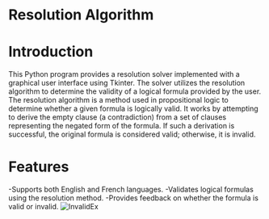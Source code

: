 # Resolution Algorithm 
# Introduction
This Python program provides a resolution solver implemented with a graphical user interface using Tkinter. The solver utilizes the resolution algorithm to determine the validity of a logical formula provided by the user.
The resolution algorithm is a method used in propositional logic to determine whether a given formula is logically valid. It works by attempting to derive the empty clause (a contradiction) from a set of clauses representing the negated form of the formula. If such a derivation is successful, the original formula is considered valid; otherwise, it is invalid.
# Features
-Supports both English and French languages. 
-Validates logical formulas using the resolution method.
-Provides feedback on whether the formula is valid or invalid.
![InvalidEx](https://github.com/sosth/Resolution-Algo/assets/91484223/fc4b99cd-ecad-46fe-ba30-7ca53b0ecfd0)
